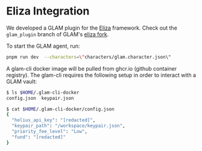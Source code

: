 # Eliza Integration

We developed a GLAM plugin for the [Eliza](https://github.com/elizaOS/eliza) framework. Check out the `glam_plugin` branch of GLAM's [eliza fork](https://github.com/glamsystems/eliza).

To start the GLAM agent, run:

```bash
pnpm run dev  --characters=\"characters/glam.character.json\"
```

A glam-cli docker image will be pulled from ghcr.io (github container registry). The glam-cli requires the following setup in order to interact with a GLAM vault:

```bash
$ ls $HOME/.glam-cli-docker
config.json  keypair.json

$ cat $HOME/.glam-cli-docker/config.json
{
  "helius_api_key": "[redacted]",
  "keypair_path": "/workspace/keypair.json",
  "priority_fee_level": "Low",
  "fund": "[redacted]"
}
```

